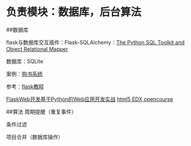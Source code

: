 
负责模块：数据库，后台算法
==================
##数据库

flask与数据库交互插件：Flask-SQLAlchemy：[The Python SQL Toolkit and Object Relational Mapper]

数据库：SQLite

案例：[购书系统]

参考：[flask教程] 

[FlaskWeb开发基于Python的Web应用开发实战]
[html5 EDX opencourse]

##算法
周期提醒（重复事件）

条件过滤

项目合并（数据库操作）

[购书系统]:http://python.jobbole.com/81065/
[The Python SQL Toolkit and Object Relational Mapper]:http://www.sqlalchemy.org/
[flask教程]:http://www.oschina.net/translate/the-flask-mega-tutorial-part-i-hello-world
[FlaskWeb开发基于Python的Web应用开发实战]:http://pan.baidu.com/s/1i3EnOET
[html5 EDX opencourse]:https://www.edx.org/xseries/html5-w3c?utm_source=Course+Announcements+Mailing+List&utm_medium=email&utm_content=title&utm_campaign=Student_Newsletter_September_29
